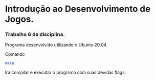 # Introdução ao Desenvolvimento de Jogos.
### Trabalho 6 da disciplina.

Programa desenvolvido utilizando o Ubuntu 20.04.

Comando 
```sh 
make
```
Ira compilar e executar o programa com suas devidas flags.
